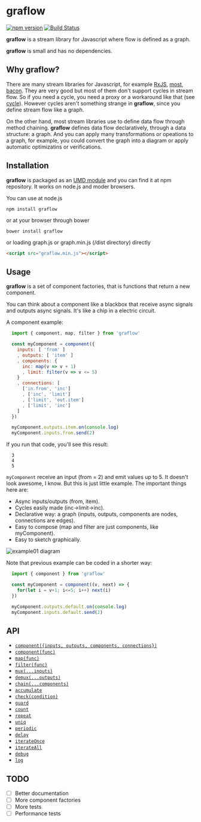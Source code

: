 # graflow

[![npm version](https://badge.fury.io/js/graflow.svg)](https://badge.fury.io/js/graflow)
[![Build Status](https://travis-ci.org/pmros/graflow.svg)](https://travis-ci.org/pmros/graflow)

**graflow** is a stream library for Javascript where flow is defined as a graph.

**graflow** is small and has no dependencies.

## Why graflow?

There are many stream libraries for Javascript, for example [RxJS](https://github.com/ReactiveX/RxJS), [most](https://github.com/cujojs/most), [bacon](https://baconjs.github.io). They are very good but most of them don't support cycles in stream flow. So if you need a cycle, you need a proxy or a workaround like that (see [cycle](https://cycle.js.org)). However cycles aren't something strange in **graflow**, since you define stream flow like a graph.

On the other hand, most stream libraries use to define data flow through method chaining. **graflow** defines data flow declaratively, through a data structure: a graph. And you can apply many transformations or opeations to a graph, for example, you could convert the graph into a diagram or apply automatic optimizatins or verifications.

## Installation
**graflow** is packaged as an [UMD module](https://github.com/umdjs/umd) and you can find it at npm repository. It works on node.js and moder browsers.

You can use at node.js
```
npm install graflow
```

or at your browser through bower
```
bower install graflow
```

or loading graph.js or graph.min.js (/dist directory) directly
```html
<script src="graflow.min.js"></script>
```

## Usage
**graflow** is a set of component factories, that is functions that return a new component.

You can think about a component like a blackbox that receive async signals and outputs async signals. It's like a chip in a electric circuit.

A component example:
```js
  import { component, map, filter } from 'graflow'

  const myComponent = component({
    inputs: [ 'from' ]
    , outputs: [ 'item' ]
    , components: {
      inc: map(v => v + 1)
      , limit: filter(v => v <= 5)
    }
    , connections: [
      ['in.from', 'inc']
      , ['inc', 'limit']
      , ['limit', 'out.item']
      , ['limit', 'inc']
    ]
  })

  myComponent.outputs.item.on(console.log)
  myComponent.inputs.from.send(2)
```

If you run that code, you'll see this result:
```
  3
  4
  5
```

`myComponent` receive an input (from = 2) and emit values up to 5.
It doesn't look awesome, I know. But this is just little example. The important things here are:
- Async inputs/outputs (from, item).
- Cycles easily made (inc->limit->inc).
- Declarative way: a graph (inputs, outputs, components are nodes, connections are edges).
- Easy to compose (map and filter are just components, like myComponent).
- Easy to sketch graphically.

![example01 diagram](https://rawgit.com/pmros/graflow/master/diagrams/example01.svg)

Note that previous example can be coded in a shorter way:
```js
  import { component } from 'graflow'

  const myComponent = component((v, next) => {
    for(let i = v+1; i<=5; i++) next(i)
  })

  myComponent.outputs.default.on(console.log)
  myComponent.inputs.default.send(2)
```

## API

- [`component({inputs, outputs, components, connections})`](#component1)
- [`component(func)`](#component2)
- [`map(func)`](#map)
- [`filter(func)`](#filter)
- [`mux(...inputs)`](#mux)
- [`demux(...outputs)`](#demux)
- [`chain(...components)`](#chain)
- [`accumulate`](#accumulate)
- [`check(condition)`](#check)
- [`guard`](#guard)
- [`count`](#count)
- [`repeat`](#repeat)
- [`uniq`](#uniq)
- [`periodic`](#periodic)
- [`delay`](#delay)
- [`iterateOnce`](#iterateOnce)
- [`iterateAll`](#iterateAll)
- [`debug`](#debug)
- [`log`](#log)

## TODO
- [ ] Better documentation
- [ ] More component factories
- [ ] More tests
- [ ] Performance tests
